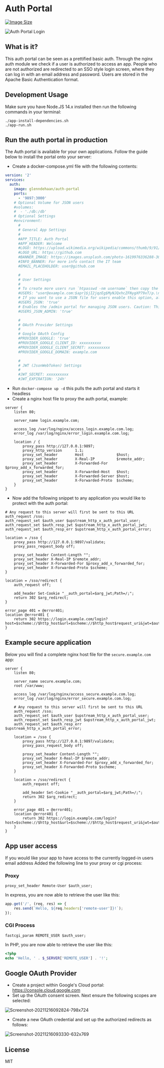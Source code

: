 # Auth Portal

[![Image Size](https://img.shields.io/docker/image-size/glenndehaan/auth-portal)](https://hub.docker.com/r/glenndehaan/auth-portal)

![Auth Portal Login](https://user-images.githubusercontent.com/7496187/146245327-e22daf75-2fe3-4008-a462-9ac7288f6d1b.png)

## What is it?
This auth portal can be seen as a prettified basic auth.
Through the nginx auth module we check if a user is authorized to access an app.
People who are not authorized are redirected to an SSO style login screen, where they can log in with an email address and password.
Users are stored in the Apache Basic Authentication format.

## Development Usage
Make sure you have Node.JS 14.x installed then run the following commands in your terminal:
```
./app-install-dependencies.sh
./app-run.sh
```

## Run the auth portal in production
The Auth portal is available for your own applications.
Follow the guide below to install the portal onto your server:

* Create a docker-compose.yml file with the following contents:
```yaml
version: '2'
services:
  auth:
    image: glenndehaan/auth-portal
    ports:
      - '9897:3000'
    # Optional Volume for JSON users
    #volumes:
    #  - './db:/db'
    # Optional Settings
    #environment:
      #
      # General App Settings
      #
      #APP_TITLE: Auth Portal
      #APP_HEADER: Welcome
      #LOGO: https://upload.wikimedia.org/wikipedia/commons/thumb/9/91/Octicons-mark-github.svg/2048px-Octicons-mark-github.svg.png
      #LOGO_URL: https://github.com
      #BANNER_IMAGE: https://images.unsplash.com/photo-1619976336288-38db38e4c503?ixlib=rb-1.2.1&ixid=MnwxMjA3fDB8MHxwaG90by1wYWdlfHx8fGVufDB8fHx8&auto=format&fit=crop&w=627&q=80
      #INFO_BANNER: For more info contact the IT team
      #EMAIL_PLACEHOLDER: user@github.com

      #
      # User Settings
      #
      # To create more users run `htpasswd -nm username` then copy the result into here. To specify multiple users add a `\n` after each string
      #USERS: "user@example.com:$apr1$jI2jqzEg$MyNJQxhcZFNygXP79xT/p.\n"
      # If you want to use a JSON file for users enable this option, also make sure the volume is mounted so you can update the JSON on the host machine. This also enables the user activation flow
      #USERS_JSON: 'true'
      # Enables the /admin portal for managing JSON users. Caution: This portal is by default open. We recommend to protect it with for example an IP block.
      #USERS_JSON_ADMIN: 'true'

      #
      # OAuth Provider Settings
      #
      # Google OAuth Config
      #PROVIDER_GOOGLE: 'true'
      #PROVIDER_GOOGLE_CLIENT_ID: xxxxxxxxxx
      #PROVIDER_GOOGLE_CLIENT_SECRET: xxxxxxxxxx
      #PROVIDER_GOOGLE_DOMAIN: example.com

      #
      # JWT (JsonWebToken) Settings
      #
      #JWT_SECRET: xxxxxxxxxx
      #JWT_EXPIRATION: '24h'
```

* Run `docker-compose up -d` this pulls the auth portal and starts it headless
* Create a nginx host file to proxy the auth portal, example:
```
server {
    listen 80;

    server_name login.example.com;

    access_log /var/log/nginx/access_login.example.com.log;
    error_log /var/log/nginx/error_login.example.com.log;

    location / {
        proxy_pass http://127.0.0.1:9897;
        proxy_http_version      1.1;
        proxy_set_header        Host               $host;
        proxy_set_header        X-Real-IP          $remote_addr;
        proxy_set_header        X-Forwarded-For    $proxy_add_x_forwarded_for;
        proxy_set_header        X-Forwarded-Host   $host;
        proxy_set_header        X-Forwarded-Server $host;
        proxy_set_header        X-Forwarded-Proto  $scheme;
    }
}
```

* Now add the following snippet to any application you would like to protect with the auth portal:
```
# Any request to this server will first be sent to this URL
auth_request /sso;
auth_request_set $auth_user $upstream_http_x_auth_portal_user;
auth_request_set $auth_resp_jwt $upstream_http_x_auth_portal_jwt;
auth_request_set $auth_resp_err $upstream_http_x_auth_portal_error;

location = /sso {
    proxy_pass http://127.0.0.1:9897/validate;
    proxy_pass_request_body off;

    proxy_set_header Content-Length "";
    proxy_set_header X-Real-IP $remote_addr;
    proxy_set_header X-Forwarded-For $proxy_add_x_forwarded_for;
    proxy_set_header X-Forwarded-Proto $scheme;
}

location = /sso/redirect {
    auth_request off;

    add_header Set-Cookie "__auth_portal=$arg_jwt;Path=/;";
    return 302 $arg_redirect;
}

error_page 401 = @error401;
location @error401 {
    return 302 https://login.example.com/login?host=$scheme://$http_host&url=$scheme://$http_host$request_uri&jwt=$auth_resp_jwt&error=$auth_resp_err;
}
```

## Example secure application
Below you will find a complete nginx host file for the `secure.example.com` app:
```
server {
    listen 80;

    server_name secure.example.com;
    root /var/www;

    access_log /var/log/nginx/access_secure.example.com.log;
    error_log /var/log/nginx/error_secure.example.com.log;

    # Any request to this server will first be sent to this URL
    auth_request /sso;
    auth_request_set $auth_user $upstream_http_x_auth_portal_user;
    auth_request_set $auth_resp_jwt $upstream_http_x_auth_portal_jwt;
    auth_request_set $auth_resp_err $upstream_http_x_auth_portal_error;

    location = /sso {
        proxy_pass http://127.0.0.1:9897/validate;
        proxy_pass_request_body off;

        proxy_set_header Content-Length "";
        proxy_set_header X-Real-IP $remote_addr;
        proxy_set_header X-Forwarded-For $proxy_add_x_forwarded_for;
        proxy_set_header X-Forwarded-Proto $scheme;
    }

    location = /sso/redirect {
        auth_request off;

        add_header Set-Cookie "__auth_portal=$arg_jwt;Path=/;";
        return 302 $arg_redirect;
    }

    error_page 401 = @error401;
    location @error401 {
        return 302 https://login.example.com/login?host=$scheme://$http_host&url=$scheme://$http_host$request_uri&jwt=$auth_resp_jwt&error=$auth_resp_err;
    }
}
```

## App user access
If you would like your app to have access to the currently logged-in users email address
Added the following line to your proxy or cgi process:

### Proxy
```
proxy_set_header Remote-User $auth_user;
```

In express, you are now able to retrieve the user like this:
```javascript
app.get('/', (req, res) => {
    res.send(`Hello, ${req.headers['remote-user']}!`);
});
```

### CGI Process
```
fastcgi_param REMOTE_USER $auth_user;
```

In PHP, you are now able to retrieve the user like this:
```php
<?php
echo 'Hello, ' . $_SERVER['REMOTE_USER'] . '!';
```

## Google OAuth Provider
* Create a project within Google's Cloud portal: https://console.cloud.google.com
* Set up the OAuth consent screen. Next ensure the following scopes are selected:

![Screenshot-20211216092824-798x724](https://user-images.githubusercontent.com/7496187/146335615-c67cddce-1710-4f6f-997a-5b251f9f2f6e.png)

* Create a new OAuth credential and set up the authorized redirects as follows:

![Screenshot-20211216093330-632x769](https://user-images.githubusercontent.com/7496187/146336217-a77069ab-cb42-4e79-8806-cef7e221d75c.png)

## License

MIT
